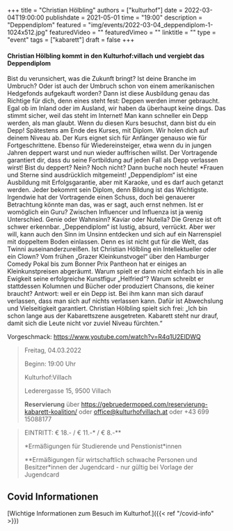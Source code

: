 +++
title = "Christian Hölbling"
authors = ["kulturhof"]
date = 2022-03-04T19:00:00
publishdate = 2021-05-01
time = "19:00"
description = "Deppendiplom"
featured = "img/events/2022-03-04_deppendiplom-1-1024x512.jpg"
featuredVideo = ""
featuredVimeo = ""
linktitle = ""
type = "event"
tags = ["kabarett"]
draft = false
+++

#### Christian Hölbling kommt in den Kulturhof:villach und vergiebt das Deppendiplom

Bist du verunsichert, was die Zukunft bringt? Ist deine Branche im Umbruch? Oder ist auch der Umbruch schon von einem amerikanischen Hedgefonds aufgekauft worden? Dann ist diese Ausbildung genau das Richtige für dich, denn eines steht fest: Deppen werden immer gebraucht. Egal ob im Inland oder im Ausland, wir haben da überhaupt keine dings. Das stimmt sicher, weil das steht im Internet!
Man kann schneller ein Depp werden, als man glaubt. Wenn du diesen Kurs besuchst, dann bist du ein Depp! Spätestens am Ende des Kurses, mit Diplom. Wir holen dich auf deinem Niveau ab. Der Kurs eignet sich für Anfänger genauso wie für Fortgeschrittene. Ebenso für Wiedereinsteiger, etwa wenn du in jungen Jahren deppert warst und nun wieder auffrischen willst. Der Vortragende garantiert dir, dass du seine Fortbildung auf jeden Fall als Depp verlassen wirst!
Bist du deppert? Nein? Noch nicht? Dann buche noch heute!
\*Frauen und Sterne sind ausdrücklich mitgemeint!
„Deppendiplom“ ist eine Ausbildung mit Erfolgsgarantie, aber mit Karaoke, und es darf auch getanzt werden. Jeder bekommt sein Diplom, denn Bildung ist das Wichtigste. Irgendwie hat der Vortragende einen Schuss, doch bei genauerer Betrachtung könnte man das, was er sagt, auch ernst nehmen. Ist er womöglich ein Guru? Zwischen Influencer und Influenza ist ja wenig Unterschied. Genie oder Wahnsinn? Kaviar oder Nutella? Die Grenze ist oft schwer erkennbar. „Deppendiplom“ ist lustig, absurd, verrückt. Aber wer will, kann auch den Sinn im Unsinn entdecken und sich auf ein Narrenspiel mit doppeltem Boden einlassen. Denn es ist nicht gut für die Welt, das Twinni auseinanderzureißen.
Ist Christian Hölbling ein Intellektueller oder ein Clown? Vom frühen „Grazer Kleinkunstvogel“ über den Hamburger Comedy Pokal bis zum Bonner Prix Pantheon hat er einiges an Kleinkunstpreisen abgeräumt. Warum spielt er dann nicht einfach bis in alle Ewigkeit seine erfolgreiche Kunstfigur „Helfried“? Warum schreibt er stattdessen Kolumnen und Bücher oder produziert Chansons, die keiner braucht? Antwort: weil er ein Depp ist. Bei ihm kann man sich darauf verlassen, dass man sich auf nichts verlassen kann. Dafür ist Abwechslung und Vielseitigkeit garantiert. Christian Hölbling spielt sich frei: „Ich bin schon lange aus der Kabarettszene ausgetreten. Kabarett steht nur drauf, damit sich die Leute nicht vor zuviel Niveau fürchten.“

Vorgeschmack: https://www.youtube.com/watch?v=R4q1U2EIDWQ


>Freitag, 04.03.2022
>
>Beginn: 19:00 Uhr
>
>Kulturhof:Villach
>
>Lederergasse 15, 9500 Villach
>
>**Reservierung** über https://gebruedermoped.com/reservierung-kabarett-koalition/  oder office@kulturhofvillach.at oder +43 699 15088177

> EINTRITT: € 18.- / € 11.-\* / € 8.-\*\*
> 
> \*Ermäßigungen für Studierende und Penstionist\*innen
> 
> \*\*Ermäßigungen für wirtschaftlich schwache Personen und Besitzer*innen der Jugendcard - nur gültig bei Vorlage der Jugendcard







## Covid Informationen

[Wichtige Informationen zum Besuch im Kulturhof.]({{< ref "/covid-info" >}})
